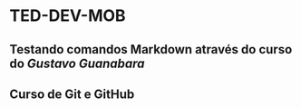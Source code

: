 # TED-DEV-MOB
Testando comandos **Markdown** através do curso do *Gustavo Guanabara*
---
Curso de Git e GitHub
---
